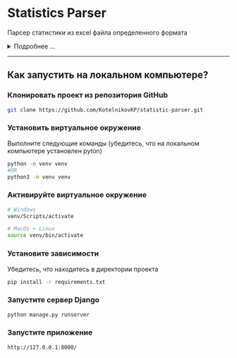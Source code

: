 # Statistics Parser
Парсер статистики из excel файла определенного формата
<details>
<summary>Подробнее ...</summary>
Создать парсер excel файла (см. ниже) на Python

Создать таблицу согласно нормам реляционных баз данных (внести все значения в одну таблицу)

Добавить расчетный тотал по Qoil, Qliq, сгруппированный по датам (даты можете указать свои, добавив программно, не изменяя исходный файл, при условии, что дни будут разные, а месяц и год одинаковые)

Пример excel файла:
<table>
    <tr><th rowspan="3">id</th><th rowspan="3">company</th><th colspan="4">fact</th><th colspan="4">forecast</th></tr>
    <tr><th colspan="2">Qliq</th><th colspan="2">Qoil</th><th colspan="2">Qliq</th><th colspan="2">Qoil</th></tr>
    <tr><th>data1</th><th>data2</th><th>data1</th><th>data2</th><th>data1</th><th>data2</th><th>data1</th><th>data2</th></tr>
    <tr><td>1</td><td>company1</td><td>10</td><td>20</td><td>30</td><td>40</td><td>12</td><td>22</td><td>15</td><td>25</td></tr>
    <tr><td>2</td><td>company2</td><td>11</td><td>21</td><td>31</td><td>41</td><td>13</td><td>23</td><td>20</td><td>30</td></tr>
    <tr><td>3</td><td>company1</td><td>12</td><td>22</td><td>32</td><td>42</td><td>14</td><td>24</td><td>25</td><td>35</td></tr>
    <tr><td>4</td><td>company2</td><td>13</td><td>23</td><td>33</td><td>43</td><td>15</td><td>25</td><td>30</td><td>40</td></tr>
    <tr><td>5</td><td>company1</td><td>14</td><td>24</td><td>34</td><td>44</td><td>16</td><td>26</td><td>35</td><td>45</td></tr>
    <tr><td>6</td><td>company2</td><td>15</td><td>25</td><td>35</td><td>45</td><td>17</td><td>27</td><td>40</td><td>50</td></tr>
    <tr><td>7</td><td>company1</td><td>16</td><td>26</td><td>36</td><td>46</td><td>18</td><td>28</td><td>45</td><td>55</td></tr>
    <tr><td>8</td><td>company2</td><td>17</td><td>27</td><td>37</td><td>47</td><td>19</td><td>29</td><td>50</td><td>60</td></tr>
    <tr><td>9</td><td>company1</td><td>18</td><td>28</td><td>38</td><td>48</td><td>20</td><td>30</td><td>55</td><td>65</td></tr>
    <tr><td>10</td><td>company2</td><td>19</td><td>29</td><td>39</td><td>49</td><td>21</td><td>31</td><td>60</td><td>70</td></tr>
    <tr><td>11</td><td>company1</td><td>20</td><td>30</td><td>40</td><td>50</td><td>22</td><td>32</td><td>65</td><td>75</td></tr>
    <tr><td>12</td><td>company2</td><td>21</td><td>31</td><td>41</td><td>51</td><td>23</td><td>33</td><td>70</td><td>80</td></tr>
    <tr><td>13</td><td>company1</td><td>22</td><td>32</td><td>42</td><td>52</td><td>24</td><td>34</td><td>75</td><td>85</td></tr>
    <tr><td>14</td><td>company2</td><td>23</td><td>33</td><td>43</td><td>53</td><td>25</td><td>35</td><td>80</td><td>90</td></tr>
    <tr><td>15</td><td>company1</td><td>24</td><td>34</td><td>44</td><td>54</td><td>26</td><td>36</td><td>85</td><td>95</td></tr>
    <tr><td>16</td><td>company2</td><td>25</td><td>35</td><td>45</td><td>55</td><td>27</td><td>37</td><td>90</td><td>100</td></tr>
    <tr><td>17</td><td>company1</td><td>26</td><td>36</td><td>46</td><td>56</td><td>28</td><td>38</td><td>95</td><td>105</td></tr>
    <tr><td>18</td><td>company2</td><td>27</td><td>37</td><td>47</td><td>57</td><td>29</td><td>39</td><td>100</td><td>110</td></tr>
    <tr><td>19</td><td>company1</td><td>28</td><td>38</td><td>48</td><td>58</td><td>30</td><td>40</td><td>105</td><td>115</td></tr>
    <tr><td>20</td><td>company2</td><td>29</td><td>39</td><td>49</td><td>59</td><td>31</td><td>41</td><td>110</td><td>120</td></tr>
</table></details>

<hr>

## Как запустить на локальном компьютере?

### Клонировать проект из репозитория GitHub

```bash
git clone https://github.com/KotelnikovKP/statistic-parser.git 
```

### Установить виртуальное окружение

Выполните следующие команды (убедитесь, что на локальном компьютере установлен pyton)

```bash
python -m venv venv
#OR
python3 -m venv venv

```

### Активируйте виртуальное окружение

```bash
# Windows
venv/Scripts/activate

# MacOs + Linux
source venv/bin/activate
```

### Установите зависимости

Убедитесь, что находитесь в директории проекта

```bash
pip install -r requirements.txt
```

### Запустите сервер Django


```bash
python manage.py runserver
```

### Запустите приложение


```bash
http://127.0.0.1:8000/

```

